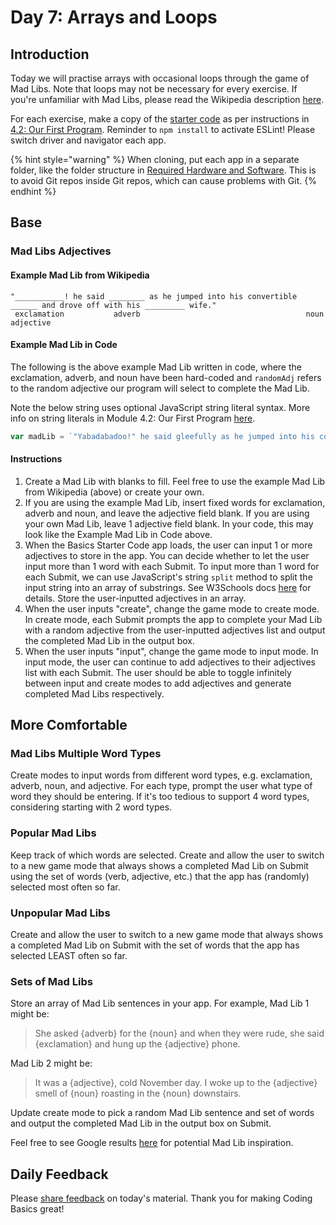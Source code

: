 # Day 7: Arrays and Loops

## Introduction

Today we will practise arrays with occasional loops through the game of Mad Libs. Note that loops may not be necessary for every exercise. If you're unfamiliar with Mad Libs, please read the Wikipedia description [here](https://en.wikipedia.org/wiki/Mad_Libs).

For each exercise, make a copy of the [starter code](https://github.com/rocketacademy/basics-starter-code) as per instructions in [4.2: Our First Program](../4-getting-started-with-code/4.2-our-first-program.md#setup). Reminder to `npm install` to activate ESLint! Please switch driver and navigator each app.

{% hint style="warning" %}
When cloning, put each app in a separate folder, like the folder structure in [Required Hardware and Software](../course-logistics/required-hardware-and-software.md#folder-structure-for-coding-basics). This is to avoid Git repos inside Git repos, which can cause problems with Git.
{% endhint %}

## Base

### Mad Libs Adjectives

#### Example Mad Lib from Wikipedia

```text
"___________! he said ________ as he jumped into his convertible ______ and drove off with his _________ wife."
 exclamation           adverb                                     noun                         adjective
```

#### Example Mad Lib in Code

The following is the above example Mad Lib written in code, where the exclamation, adverb, and noun have been hard-coded and `randomAdj` refers to the random adjective our program will select to complete the Mad Lib. 

Note the below string uses optional JavaScript string literal syntax. More info on string literals in Module 4.2: Our First Program [here](https://basics.rocketacademy.co/4-getting-started-with-code/4.2-our-first-program#output-formatting).

```javascript
var madLib = `"Yabadabadoo!" he said gleefully as he jumped into his convertible Tree Car and drove off with his ${randomAdj} wife.`
```

#### Instructions

1. Create a Mad Lib with blanks to fill. Feel free to use the example Mad Lib from Wikipedia \(above\) or create your own.
2. If you are using the example Mad Lib, insert fixed words for exclamation, adverb and noun, and leave the adjective field blank. If you are using your own Mad Lib, leave 1 adjective field blank. In your code, this may look like the Example Mad Lib in Code above.
3. When the Basics Starter Code app loads, the user can input 1 or more adjectives to store in the app. You can decide whether to let the user input more than 1 word with each Submit. To input more than 1 word for each Submit, we can use JavaScript's string `split` method to split the input string into an array of substrings. See W3Schools docs [here](https://www.w3schools.com/jsref/jsref_split.asp) for details. Store the user-inputted adjectives in an array.
4. When the user inputs "create", change the game mode to create mode. In create mode, each Submit prompts the app to complete your Mad Lib with a random adjective from the user-inputted adjectives list and output the completed Mad Lib in the output box.
5. When the user inputs "input", change the game mode to input mode. In input mode, the user can continue to add adjectives to their adjectives list with each Submit. The user should be able to toggle infinitely between input and create modes to add adjectives and generate completed Mad Libs respectively.

## More Comfortable

### Mad Libs Multiple Word Types

Create modes to input words from different word types, e.g. exclamation, adverb, noun, and adjective. For each type, prompt the user what type of word they should be entering. If it's too tedious to support 4 word types, considering starting with 2 word types.

### Popular Mad Libs

Keep track of which words are selected. Create and allow the user to switch to a new game mode that always shows a completed Mad Lib on Submit using the set of words \(verb, adjective, etc.\) that the app has \(randomly\) selected most often so far.

### Unpopular Mad Libs

Create and allow the user to switch to a new game mode that always shows a completed Mad Lib on Submit with the set of words that the app has selected LEAST often so far.

### Sets of Mad Libs

Store an array of Mad Lib sentences in your app. For example, Mad Lib 1 might be:

> She asked {adverb} for the {noun} and when they were rude, she said {exclamation} and hung up the {adjective} phone.

Mad Lib 2 might be:

> It was a {adjective}, cold November day. I woke up to the {adjective} smell of {noun} roasting in the {noun} downstairs.

Update create mode to pick a random Mad Lib sentence and set of words and output the completed Mad Lib in the output box on Submit.

Feel free to see Google results [here](https://www.google.com/search?q=mad+lib+examples&tbm=isch) for potential Mad Lib inspiration. 

## Daily Feedback

Please [share feedback](https://forms.gle/gMd9ubfvX1x2GnHCA) on today's material. Thank you for making Coding Basics great!

